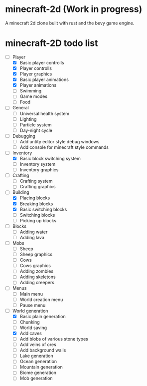 # minecraft-2d (Work in progress)
A minecraft 2d clone built with rust and the bevy game engine.

# minecraft-2D todo list

- [ ] Player
  - [x] Basic player controlls
  - [x] Player controlls
  - [x] Player graphics
  - [x] Basic player animations
  - [x] Player animations
  - [ ] Swimming
  - [ ] Game modes
  - [ ] Food

- [ ] General
  - [ ] Universal health system
  - [ ] Lighting
  - [ ] Particle system
  - [ ] Day-night cycle

- [ ] Debugging
  - [ ] Add untity editor style debug windows
  - [ ] Add console for minecraft style commands
  
- [ ] Inventory
  - [x] Basic block switching system
  - [ ] Inventory system
  - [ ] Inventory graphics

- [ ] Crafting
  - [ ] Crafting system
  - [ ] Crafting graphics

- [ ] Building
  - [x] Placing blocks
  - [x] Breaking blocks
  - [x] Basic switching blocks
  - [ ] Switching blocks
  - [ ] Picking up blocks

- [ ] Blocks
  - [ ] Adding water
  - [ ] Adding lava

- [ ] Mobs
  - [ ] Sheep
  - [ ] Sheep graphics
  - [ ] Cows
  - [ ] Cows graphics
  - [ ] Adding zombies
  - [ ] Adding skeletons
  - [ ] Adding creepers

- [ ] Menus
  - [ ] Main menu
  - [ ] World creation menu
  - [ ] Pause menu

- [ ] World generation
  - [x] Basic plain generation
  - [ ] Chunking
  - [ ] World saving
  - [x] Add caves
  - [ ] Add blobs of various stone types
  - [ ] Add veins of ores
  - [ ] Add background walls
  - [ ] Lake generation
  - [ ] Ocean generation
  - [ ] Mountain generation
  - [ ] Biome generation
  - [ ] Mob generation
